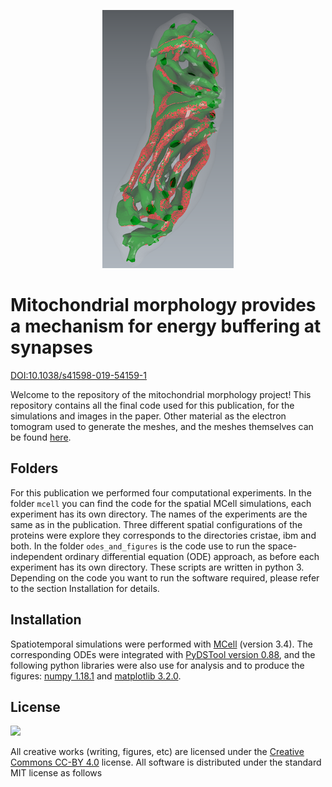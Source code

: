 <p align="center">
  <img src="atpase_loc.png">
</p>

# Mitochondrial morphology provides a mechanism for energy buffering at synapses
[DOI:10.1038/s41598-019-54159-1](https://doi.org/10.1038/s41598-019-54159-1)

Welcome to the repository of the mitochondrial morphology project! This repository contains all the final code used for this publication, for the simulations and images in the paper. Other material as the electron tomogram used to generate the meshes, and the meshes themselves can be found [here](https://r3lab.uni.lu/frozen/mitochondrial-morphology-provides-a-mechanism-for-energy-buffering-at-synapses).

## Folders

For this publication we performed four computational experiments. In the folder `mcell`  you can find the code for the spatial MCell simulations, each experiment has its own directory. The names of the experiments are the same as in the publication. Three different spatial configurations of the proteins were explore they corresponds to the directories cristae, ibm and both. In the folder  `odes_and_figures` is the code use to run the space-independent ordinary differential equation (ODE) approach, as before each experiment has its own directory. These scripts are written in python 3. Depending on the code you want to run the software required, please refer to the section Installation for details.

## Installation
Spatiotemporal simulations were performed with [MCell](https://mcell.org/) (version 3.4). The corresponding ODEs were integrated with [PyDSTool version 0.88](https://pydstool.github.io/PyDSTool/FrontPage.html), and the following python libraries were also use for analysis and to produce the figures: [numpy 1.18.1](https://numpy.org/) and [matplotlib 3.2.0](https://matplotlib.org/).

## License
![](https://licensebuttons.net/l/by/3.0/88x31.png)

All creative works (writing, figures, etc) are licensed under the [Creative
Commons CC-BY 4.0](https://creativecommons.org/licenses/by/4.0/) license. All software is distributed under the standard MIT license as follows
